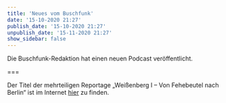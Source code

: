 ```yaml
---
title: 'Neues vom Buschfunk'
date: '15-10-2020 21:27'
publish_date: '15-10-2020 21:27'
unpublish_date: '15-11-2020 21:27'
show_sidebar: false
---
```


Die Buschfunk-Redaktion hat einen neuen Podcast veröffentlicht.

===

Der Titel der mehrteiligen Reportage „Weißenberg I – Von Fehebeutel nach Berlin“  ist im 
Internet [hier](http://www.buschfunk-podcast.de/?p=4143) zu finden. 
